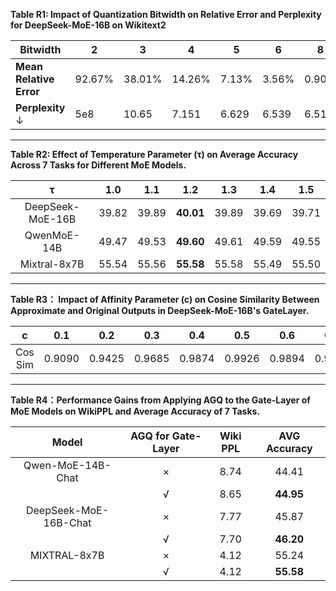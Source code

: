 **Table R1:  Impact of Quantization Bitwidth on Relative Error and Perplexity for DeepSeek-MoE-16B on Wikitext2**

|Bitwidth|2|3|4|5|6|8|Fp16|
|---|---|---|---|---|---|---|---|
|**Mean Relative Error**|92.67%|38.01%|14.26%|7.13%|3.56%|0.90%|0.00%|
|**Perplexity** ↓|5e8|10.65|7.151|6.629|6.539|6.51|6.50|

---

**Table R2: Effect of Temperature Parameter (τ) on Average Accuracy Across 7 Tasks for Different MoE Models.**

|        τ         |  1.0  |  1.1  |  1.2  |  1.3  |  1.4  |  1.5  |
| :--------------: | :---: | :---: | :---: | :---: | :---: | :---: |
| DeepSeek-MoE-16B | 39.82 | 39.89 | **40.01** | 39.89 | 39.69 | 39.71 |
|   QwenMoE-14B    | 49.47 | 49.53 | **49.60** | 49.61 | 49.59 | 49.55 |
|   Mixtral-8x7B   | 55.54 | 55.56 | **55.58** | 55.58 | 55.49 | 55.50 |

---

**Table R3： Impact of Affinity Parameter (c) on Cosine Similarity Between Approximate and Original Outputs in DeepSeek-MoE-16B's GateLayer.**

|    c    |  0.1   |  0.2   |  0.3   |  0.4   |  0.5   |  0.6   |  0.7   |  0.8   |  0.9   |
| :-----: | :----: | :----: | :----: | :----: | :----: | :----: | :----: | :----: | :----: |
| Cos Sim | 0.9090 | 0.9425 | 0.9685 | 0.9874 | 0.9926 | 0.9894 | 0.9949 | 0.9980 | 0.9996 |

---

**Table R4：Performance Gains from Applying AGQ to the Gate-Layer of MoE Models on WikiPPL and Average Accuracy of 7 Tasks.**

|         Model         | AGQ for Gate-Layer | Wiki PPL | AVG Accuracy |
| :-------------------: | :----------------: | :------: | :------: |
|   Qwen-MoE-14B-Chat   |         ×          |   8.74   |  44.41   |
|                       |         √          |   8.65   |  **44.95**   |
| DeepSeek-MoE-16B-Chat |         ×          |   7.77   |  45.87   |
|                       |         √          |   7.70   |  **46.20**   |
|     MIXTRAL-8x7B      |         ×          |   4.12   |  55.24   |
|                       |         √          |   4.12   |  **55.58**   |

